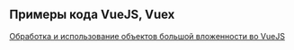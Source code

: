 ## Примеры кода VueJS, Vuex

[Обработка и использование объектов большой вложенности во VueJS](./cloneDeep)